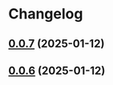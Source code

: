 # Changelog

## [0.0.7](https://github.com/gander-tools/playground-js-lib/compare/v0.0.6...v0.0.7) (2025-01-12)

## [0.0.6](https://github.com//gander-tools/playground-js-lib/compare/v0.0.5...v0.0.6) (2025-01-12)
